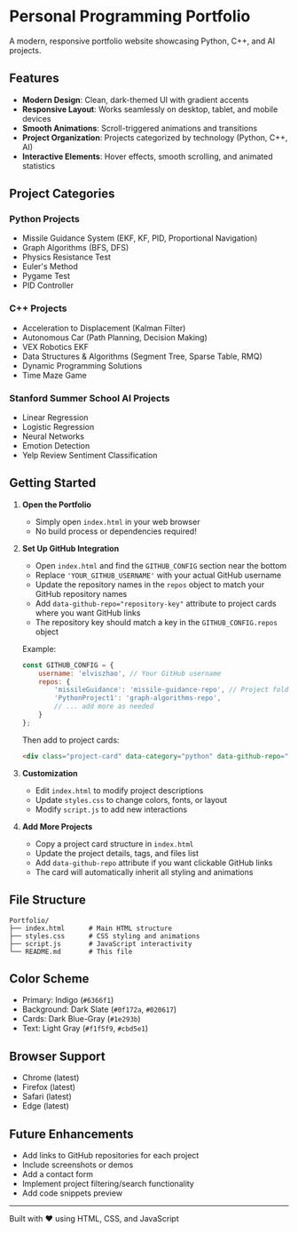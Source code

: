 # Personal Programming Portfolio

A modern, responsive portfolio website showcasing Python, C++, and AI projects.

## Features

- **Modern Design**: Clean, dark-themed UI with gradient accents
- **Responsive Layout**: Works seamlessly on desktop, tablet, and mobile devices
- **Smooth Animations**: Scroll-triggered animations and transitions
- **Project Organization**: Projects categorized by technology (Python, C++, AI)
- **Interactive Elements**: Hover effects, smooth scrolling, and animated statistics

## Project Categories

### Python Projects
- Missile Guidance System (EKF, KF, PID, Proportional Navigation)
- Graph Algorithms (BFS, DFS)
- Physics Resistance Test
- Euler's Method
- Pygame Test
- PID Controller

### C++ Projects
- Acceleration to Displacement (Kalman Filter)
- Autonomous Car (Path Planning, Decision Making)
- VEX Robotics EKF
- Data Structures & Algorithms (Segment Tree, Sparse Table, RMQ)
- Dynamic Programming Solutions
- Time Maze Game

### Stanford Summer School AI Projects
- Linear Regression
- Logistic Regression
- Neural Networks
- Emotion Detection
- Yelp Review Sentiment Classification

## Getting Started

1. **Open the Portfolio**
   - Simply open `index.html` in your web browser
   - No build process or dependencies required!

2. **Set Up GitHub Integration**
   - Open `index.html` and find the `GITHUB_CONFIG` section near the bottom
   - Replace `'YOUR_GITHUB_USERNAME'` with your actual GitHub username
   - Update the repository names in the `repos` object to match your GitHub repository names
   - Add `data-github-repo="repository-key"` attribute to project cards where you want GitHub links
   - The repository key should match a key in the `GITHUB_CONFIG.repos` object
   
   Example:
   ```javascript
   const GITHUB_CONFIG = {
       username: 'elviszhao', // Your GitHub username
       repos: {
           'missileGuidance': 'missile-guidance-repo', // Project folder name: GitHub repo name
           'PythonProject1': 'graph-algorithms-repo',
           // ... add more as needed
       }
   };
   ```
   
   Then add to project cards:
   ```html
   <div class="project-card" data-category="python" data-github-repo="missileGuidance">
   ```

3. **Customization**
   - Edit `index.html` to modify project descriptions
   - Update `styles.css` to change colors, fonts, or layout
   - Modify `script.js` to add new interactions

4. **Add More Projects**
   - Copy a project card structure in `index.html`
   - Update the project details, tags, and files list
   - Add `data-github-repo` attribute if you want clickable GitHub links
   - The card will automatically inherit all styling and animations

## File Structure

```
Portfolio/
├── index.html      # Main HTML structure
├── styles.css      # CSS styling and animations
├── script.js       # JavaScript interactivity
└── README.md       # This file
```

## Color Scheme

- Primary: Indigo (`#6366f1`)
- Background: Dark Slate (`#0f172a`, `#020617`)
- Cards: Dark Blue-Gray (`#1e293b`)
- Text: Light Gray (`#f1f5f9`, `#cbd5e1`)

## Browser Support

- Chrome (latest)
- Firefox (latest)
- Safari (latest)
- Edge (latest)

## Future Enhancements

- Add links to GitHub repositories for each project
- Include screenshots or demos
- Add a contact form
- Implement project filtering/search functionality
- Add code snippets preview

---

Built with ❤️ using HTML, CSS, and JavaScript

